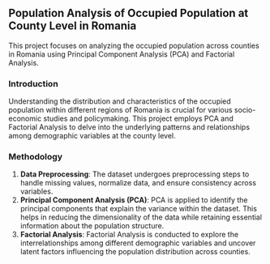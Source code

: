 ## Population Analysis of Occupied Population at County Level in Romania

This project focuses on analyzing the occupied population across counties in Romania using Principal Component Analysis (PCA) and Factorial Analysis.

### Introduction
Understanding the distribution and characteristics of the occupied population within different regions of Romania is crucial for various socio-economic studies and policymaking. This project employs PCA and Factorial Analysis to delve into the underlying patterns and relationships among demographic variables at the county level.

### Methodology
1. **Data Preprocessing**: The dataset undergoes preprocessing steps to handle missing values, normalize data, and ensure consistency across variables.
2. **Principal Component Analysis (PCA)**: PCA is applied to identify the principal components that explain the variance within the dataset. This helps in reducing the dimensionality of the data while retaining essential information about the population structure.
3. **Factorial Analysis**: Factorial Analysis is conducted to explore the interrelationships among different demographic variables and uncover latent factors influencing the population distribution across counties.
